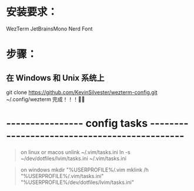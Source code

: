 # 安装要求：
WezTerm
JetBrainsMono Nerd Font

# 步骤：
## 在 Windows 和 Unix 系统上
git clone https://github.com/KevinSilvester/wezterm-config.git ~/.config/wezterm
完成！！！🎉🎉
 
# ---------------- config tasks ---------------------------------------------
>on linux or macos
unlink ~/.vim/tasks.ini
ln -s ~/dev/dotfiles/lvim/tasks.ini ~/.vim/tasks.ini

> on windows
mkdir  "%USERPROFILE%/.vim
mklink /h  "%USERPROFILE%/.vim/tasks.ini" "%USERPROFILE%/dev/dotfiles/lvim/tasks.ini"
